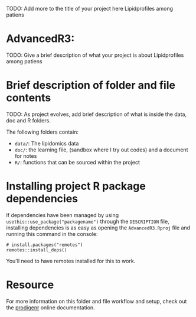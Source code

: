 TODO: Add more to the title of your project here Lipidprofiles among
patiens

# AdvancedR3:

TODO: Give a brief description of what your project is about
Lipidprofiles among patiens

# Brief description of folder and file contents

TODO: As project evolves, add brief description of what is inside the
data, doc and R folders.

The following folders contain:

-   `data/`: The lipidomics data
-   `doc/`: the learning file, (sandbox where I try out codes) and a
    document for notes
-   `R/`: functions that can be sourced within the project

# Installing project R package dependencies

If dependencies have been managed by using
`usethis::use_package("packagename")` through the `DESCRIPTION` file,
installing dependencies is as easy as opening the `AdvancedR3.Rproj`
file and running this command in the console:

```         
# install.packages("remotes")
remotes::install_deps()
```

You'll need to have remotes installed for this to work.

# Resource

For more information on this folder and file workflow and setup, check
out the [prodigenr](https://rostools.github.io/prodigenr) online
documentation.
